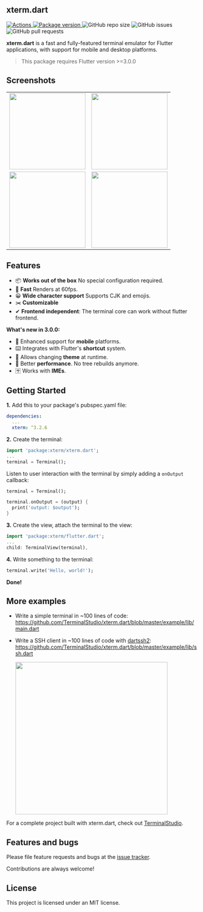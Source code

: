 
## xterm.dart

<p>
    <a href="https://github.com/TerminalStudio/xterm.dart/actions/workflows/ci.yml">
      <img alt="Actions" src="https://github.com/TerminalStudio/xterm.dart/actions/workflows/ci.yml/badge.svg">
    </a>
    <a href="https://pub.dev/packages/xterm">
      <img alt="Package version" src="https://img.shields.io/pub/v/xterm?color=blue&include_prereleases">
    </a>
    <img alt="GitHub repo size" src="https://img.shields.io/github/repo-size/TerminalStudio/xterm.dart">
    <img alt="GitHub issues" src="https://img.shields.io/github/issues-raw/TerminalStudio/xterm.dart">
    <img alt="GitHub pull requests" src="https://img.shields.io/github/issues-pr/TerminalStudio/xterm.dart">
</p>


**xterm.dart** is a fast and fully-featured terminal emulator for Flutter applications, with support for mobile and desktop platforms.

> This package requires Flutter version >=3.0.0

## Screenshots

<table>
  <tr>
    <td>
		<img width="200px" src="https://raw.githubusercontent.com/TerminalStudio/xterm.dart/master/media/demo-shell.png">
    </td>
    <td>
       <img width="200px" src="https://raw.githubusercontent.com/TerminalStudio/xterm.dart/master/media/demo-vim.png">
    </td>
  <tr>
  </tr>
    <td>
       <img width="200px" src="https://raw.githubusercontent.com/TerminalStudio/xterm.dart/master/media/demo-htop.png">
    </td>
    <td>
       <img width="200px" src="https://raw.githubusercontent.com/TerminalStudio/xterm.dart/master/media/demo-dialog.png">
    </td>
  </tr>
</table>

## Features

- 📦 **Works out of the box** No special configuration required.
- 🚀 **Fast** Renders at 60fps.
- 😀 **Wide character support** Supports CJK and emojis.
- ✂️ **Customizable** 
- ✔ **Frontend independent**: The terminal core can work without flutter frontend.

**What's new in 3.0.0:**

- 📱 Enhanced support for **mobile** platforms.
- ⌨️ Integrates with Flutter's **shortcut** system.
- 🎨 Allows changing **theme** at runtime.
- 💪 Better **performance**. No tree rebuilds anymore.
- 🈂️ Works with **IMEs**.

## Getting Started

**1.** Add this to your package's pubspec.yaml file:

```yml
dependencies:
  ...
  xterm: ^3.2.6
```

**2.** Create the terminal:

```dart
import 'package:xterm/xterm.dart';
...
terminal = Terminal();
```

Listen to user interaction with the terminal by simply adding a `onOutput` callback:

```dart
terminal = Terminal();

terminal.onOutput = (output) {
  print('output: $output');
}
```

**3.** Create the view, attach the terminal to the view:

```dart
import 'package:xterm/flutter.dart';
...
child: TerminalView(terminal),
```

**4.** Write something to the terminal:

```dart
terminal.write('Hello, world!');
```

**Done!**

## More examples

- Write a simple terminal in ~100 lines of code:
  https://github.com/TerminalStudio/xterm.dart/blob/master/example/lib/main.dart

- Write a SSH client in ~100 lines of code with [dartssh2]:
  https://github.com/TerminalStudio/xterm.dart/blob/master/example/lib/ssh.dart
  
  <img width="400px" src="https://raw.githubusercontent.com/TerminalStudio/xterm.dart/master/media/example-ssh.png">

For a complete project built with xterm.dart, check out [TerminalStudio].

## Features and bugs

Please file feature requests and bugs at the [issue tracker](https://github.com/TerminalStudio/xterm.dart/issues).

Contributions are always welcome!

## License

This project is licensed under an MIT license.

[dartssh2]: https://pub.dev/packages/dartssh2
[TerminalStudio]: https://github.com/TerminalStudio/studio